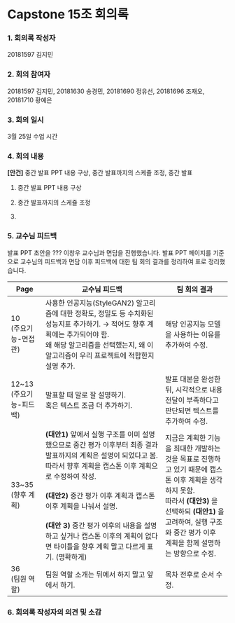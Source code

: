 
# Capstone 15조 회의록

### 1. 회의록 작성자
20181597 김지민

### 2. 회의 참여자

20181597 김지민, 20181630 송경민, 20181690 정유선, 20181696 조재오, 20181710 황예은

### 3. 회의 일시

3월 25일 수업 시간

### 4. 회의 내용

**[안건]**  중간 발표 PPT 내용 구상, 중간 발표까지의 스케쥴 조정, 중간 발표

1. 중간 발표 PPT 내용 구상

2. 중간 발표까지의 스케쥴 조정

3. 

### 5. 교수님 피드백

발표 PPT 초안을 ??? 이창우 교수님과 면담을 진행했습니다. 발표 PPT 페이지를 기준으로 교수님의 피드백과 면담 이후 피드백에 대한 팀 회의 결과를 정리하여 표로 정리했습니다.

| Page | 교수님 피드백 | 팀 회의 결과 |
|--|--|--|
| 10 <br>(주요기능-면접관) | 사용한 인공지능(StyleGAN2) 알고리즘에 대한 정확도, 정밀도 등 수치화된 성능지표 추가하기. → 적어도 향후 계획에는 추가되어야 함. <br>왜 해당 알고리즘을 선택했는지, 왜 이 알고리즘이 우리 프로젝트에 적합한지 설명 추가.  | 해당 인공지능 모델을 사용하는 이유를 추가하여 수정. |
| 12~13 <br>(주요기능-피드백) | 발표할 때 말로 잘 설명하기. <br> 혹은 텍스트 조금 더 추가하기. | 발표 대본을 완성한 뒤, 시각적으로 내용 전달이 부족하다고 판단되면 텍스트를 추가하여 수정. |
| 33~35 <br>(향후 계획) | **(대안1)**  앞에서 실행 구조를 이미 설명했으므로 중간 평가 이후부터 최종 결과 발표까지의 계획은 설명이 되었다고 봄. 따라서 향후 계획을 캡스톤 이후 계획으로 수정하여 작성. <br><br>**(대안2)**  중간 평가 이후 계획과 캡스톤 이후 계획을 나눠서 설명.<br><br>**(대안 3)** 중간 평가 이후의 내용을 설명하고 싶거나 캡스톤 이후의 계획이 없다면 타이틀을 향후 계획 말고 다르게 표기. (명확하게) | 지금은 계획한 기능을 최대한 개발하는 것을 목표로 진행하고 있기 때문에 캡스톤 이후 계획을 생각하지 못함. <br> 따라서 **(대안3)** 을 선택하되 **(대안1)** 을 고려하여, 실행 구조와 중간 평가 이후 계획을 함께 설명하는 방향으로 수정. |
| 36 <br>(팀원 역할) | 팀원 역할 소개는 뒤에서 하지 말고 앞에서 하기. | 목차 전후로 순서 수정. |




### 6. 회의록 작성자의 의견 및 소감
